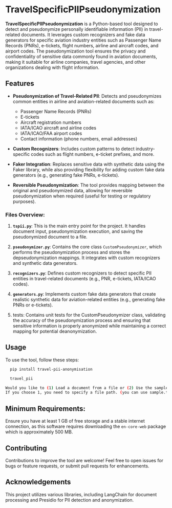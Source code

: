 # TravelSpecificPIIPseudonymization

**TravelSpecificPIIPseudonymization** is a Python-based tool designed to detect and pseudonymize personally identifiable information (PII) in travel-related documents. It leverages custom recognizers and fake data generators for specific aviation industry entities such as Passenger Name Records (PNRs), e-tickets, flight numbers, airline and aircraft codes, and airport codes. The pseudonymization tool ensures the privacy and confidentiality of sensitive data commonly found in aviation documents, making it suitable for airline companies, travel agencies, and other organizations dealing with flight information.

## Features

- **Pseudonymization of Travel-Related PII**: Detects and pseudonymizes common entities in airline and aviation-related documents such as:
  - Passenger Name Records (PNRs)
  - E-tickets
  - Aircraft registration numbers
  - IATA/ICAO aircraft and airline codes
  - IATA/ICAO/FAA airport codes
  - Contact information (phone numbers, email addresses)
  
- **Custom Recognizers**: Includes custom patterns to detect industry-specific codes such as flight numbers, e-ticket prefixes, and more.

- **Faker Integration**: Replaces sensitive data with synthetic data using the Faker library, while also providing flexibility for adding custom fake data generators (e.g., generating fake PNRs, e-tickets).

- **Reversible Pseudonymization**: The tool provides mapping between the original and pseudonymized data, allowing for reversible pseudonymization when required (useful for testing or regulatory purposes).



### Files Overview:

1. **`tspii.py`**: This is the main entry point for the project. It handles document input, pseudonymization execution, and saving the pseudonymized document to a file.
   
2. **`pseudonymizer.py`**: Contains the core class `CustomPseudonymizer`, which performs the pseudonymization process and stores the depseudonymization mappings. It integrates with custom recognizers and synthetic data generators.

3. **`recognizers.py`**: Defines custom recognizers to detect specific PII entities in travel-related documents (e.g., PNR, e-tickets, IATA/ICAO codes).

4. **`generators.py`**: Implements custom fake data generators that create realistic synthetic data for aviation-related entities (e.g., generating fake PNRs or e-tickets).

5. tests: Contains unit tests for the CustomPseudonymizer class, validating the accuracy of the pseudonymization process and ensuring that sensitive information is properly anonymized while maintaining a correct mapping for potential deanonymization.

## Usage

To use the tool, follow these steps:

 ```bash
   pip install travel-pii-anonymisation

   travel_pii

Would you like to (1) Load a document from a file or (2) Use the sample document? Enter 1 or 2:
If you choose 1, you need to specify a file path. (you can use sample.txt in this repository)


```

  
## Minimum Requirements:

Ensure you have at least 1 GB of free storage and a stable internet connection, as this software requires downloading the `en-core-web` package which is approximately 500 MB.

   
## Contributing

Contributions to improve the tool are welcome! Feel free to open issues for bugs or feature requests, or submit pull requests for enhancements.



## Acknowledgements

This project utilizes various libraries, including LangChain for document processing and Presidio for PII detection and anonymization.
